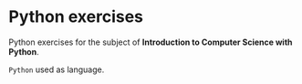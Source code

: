 # Python exercises

Python exercises for the subject of **Introduction to Computer Science with Python**. 

`Python` used as language.
